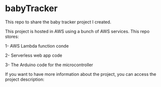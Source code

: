 # babyTracker
This repo to share the baby tracker project I created.

This project is hosted in AWS using a bunch of AWS services. This repo stores:

  1- AWS Lambda function conde

  2- Serverless web app code

  3- The Arduino code for the microcontroller
  
 
If you want to have more information about the project, you can access the project description:

  
 

